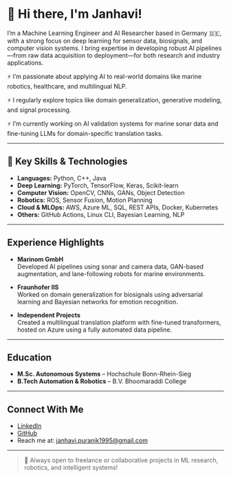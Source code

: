 # 👋 Hi there, I'm Janhavi!

I’m a Machine Learning Engineer and AI Researcher based in Germany 🇩🇪, with a strong focus on deep learning for sensor data, biosignals, and computer vision systems. I bring expertise in developing robust AI pipelines—from raw data acquisition to deployment—for both research and industry applications.

⚡ I’m passionate about applying AI to real-world domains like marine robotics, healthcare, and multilingual NLP.

⚡ I regularly explore topics like domain generalization, generative modeling, and signal processing.

⚡ I’m currently working on AI validation systems for marine sonar data and fine-tuning LLMs for domain-specific translation tasks.

---

## 🔧 Key Skills & Technologies

- **Languages:** Python, C++, Java  
- **Deep Learning:** PyTorch, TensorFlow, Keras, Scikit-learn  
- **Computer Vision:** OpenCV, CNNs, GANs, Object Detection  
- **Robotics:** ROS, Sensor Fusion, Motion Planning  
- **Cloud & MLOps:** AWS, Azure ML, SQL, REST APIs, Docker, Kubernetes  
- **Others:** GitHub Actions, Linux CLI, Bayesian Learning, NLP  

---

## Experience Highlights

- **Marinom GmbH**  
  Developed AI pipelines using sonar and camera data, GAN-based augmentation, and lane-following robots for marine environments.

- **Fraunhofer IIS**  
  Worked on domain generalization for biosignals using adversarial learning and Bayesian networks for emotion recognition.

- **Independent Projects**  
  Created a multilingual translation platform with fine-tuned transformers, hosted on Azure using a fully automated data pipeline.

---

## Education

- **M.Sc. Autonomous Systems** – Hochschule Bonn-Rhein-Sieg  
- **B.Tech Automation & Robotics** – B.V. Bhoomaraddi College

---

## Connect With Me

-  [LinkedIn](https://www.linkedin.com/in/janhavi-puranik-1864bb184/)  
-  [GitHub](https://github.com/janhavi19)  
-  Reach me at: janhavi.puranik1995@gmail.com

---

> 🧩 Always open to freelance or collaborative projects in ML research, robotics, and intelligent systems!
